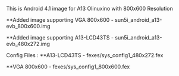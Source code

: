 This is Android 4.1 image for A13 Olinuxino with 800x600 Resolution

**Added image supporting VGA 800x600 - sun5i_android_a13-evb_800x600.img	

**Added image supporting A13-LCD43TS - sun5i_android_a13-evb_480x272.img
	
	
Config Files :
**A13-LCD43TS - fexes/sys_config1_480x272.fex	

**VGA 800x600 - fexes/sys_config1_800x600.fex	


